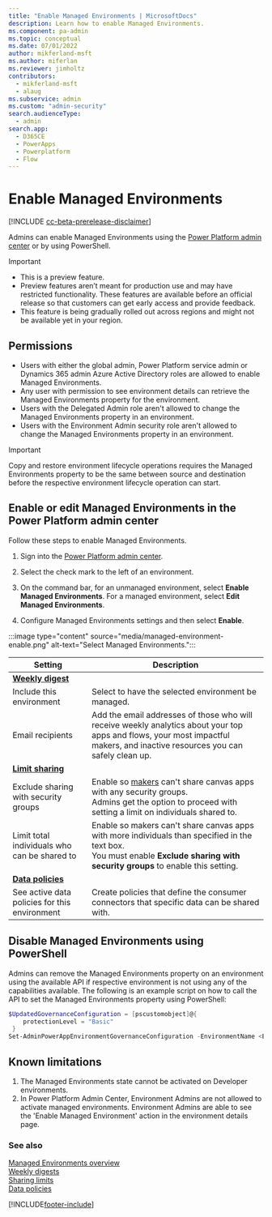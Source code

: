 ```yaml
---
title: "Enable Managed Environments | MicrosoftDocs"
description: Learn how to enable Managed Environments.
ms.component: pa-admin
ms.topic: conceptual
ms.date: 07/01/2022
author: mikferland-msft
ms.author: miferlan
ms.reviewer: jimholtz
contributors:
  - mikferland-msft
  - alaug 
ms.subservice: admin
ms.custom: "admin-security"
search.audienceType: 
  - admin
search.app:
  - D365CE
  - PowerApps
  - Powerplatform
  - Flow
---
```

# Enable Managed Environments

<!-- https://go.microsoft.com/fwlink/?linkid=2194805 -->

[!INCLUDE [cc-beta-prerelease-disclaimer](../includes/cc-beta-prerelease-disclaimer.md)]

Admins can enable Managed Environments using the [Power Platform admin center](managed-environment-enable.md) or by using PowerShell. 

> [!IMPORTANT]
> - This is a preview feature.
> - Preview features aren’t meant for production use and may have restricted functionality. These features are available before an official release so that customers can get early access and provide feedback.
> - This feature is being gradually rolled out across regions and might not be available yet in your region.

## Permissions

- Users with either the global admin, Power Platform service admin or Dynamics 365 admin Azure Active Directory roles are allowed to enable Managed Environments. 
- Any user with permission to see environment details can retrieve the Managed Environments property for the environment.  
- Users with the Delegated Admin role aren't allowed to change the Managed Environments property in an environment. 
- Users with the Environment Admin security role aren't allowed to change the Managed Environments property in an environment.  

> [!IMPORTANT]
> Copy and restore environment lifecycle operations requires the Managed Environments property to be the same between source and destination before the respective environment lifecycle operation can start. 

## Enable or edit Managed Environments in the Power Platform admin center

Follow these steps to enable Managed Environments.

1. Sign into the [Power Platform admin center](https://admin.powerplatform.microsoft.com). 

2. Select the check mark to the left of an environment. 

3. On the command bar, for an unmanaged environment, select **Enable Managed Environments**. For a managed environment, select **Edit Managed Environments**.

3. Configure Managed Environments settings and then select **Enable**.

:::image type="content" source="media/managed-environment-enable.png" alt-text="Select Managed Environments.":::

|Setting  |Description  |
|---------|---------|
|**[Weekly digest](managed-environment-weekly-digests.md)**     |         |
|Include this environment     | Select to have the selected environment be managed.       |
|Email recipients     | Add the email addresses of those who will receive weekly analytics about your top apps and flows, your most impactful makers, and inactive resources you can safely clean up.        |
|**[Limit sharing](managed-environment-sharing-limits.md)**     |         |
|Exclude sharing with security groups     | Enable so [makers](/power-apps/learning-catalog/app-maker) can't share canvas apps with any security groups. <br />Admins get the option to proceed with setting a limit on individuals shared to.        |
|Limit total individuals who can be shared to    | Enable so makers can't share canvas apps with more individuals than specified in the text box. <br /> You must enable **Exclude sharing with security groups** to enable this setting.        |
|**[Data policies](managed-environment-data-policies.md)**     |         |
|See active data policies for this environment     | Create policies that define the consumer connectors that specific data can be shared with.         |

## Disable Managed Environments using PowerShell

Admins can remove the Managed Environments property on an environment using the available API if respective environment is not using any of the capabilities available. The following is an example script on how to call the API to set the Managed Environments property using PowerShell: 

```powershell
$UpdatedGovernanceConfiguration = [pscustomobject]@{
    protectionLevel = "Basic"
 }
Set-AdminPowerAppEnvironmentGovernanceConfiguration -EnvironmentName <EnvironmentID> -UpdatedGovernanceConfiguration $UpdatedGovernanceConfiguration
```

## Known limitations
1. The Managed Environments state cannot be activated on Developer environments. 
2. In Power Platform Admin Center, Environment Admins are not allowed to activate managed environments. Environment Admins are able to see the 'Enable Managed Environment' action in the environment details page.

### See also  
[Managed Environments overview](managed-environment-overview.md) <br />
[Weekly digests](managed-environment-weekly-digests.md) <br />
[Sharing limits](managed-environment-sharing-limits.md)  <br />
[Data policies](managed-environment-data-policies.md)




[!INCLUDE[footer-include](../includes/footer-banner.md)]


